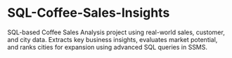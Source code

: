 # SQL-Coffee-Sales-Insights
SQL-based Coffee Sales Analysis project using real-world sales, customer, and city data. Extracts key business insights, evaluates market potential, and ranks cities for expansion using advanced SQL queries in SSMS.
